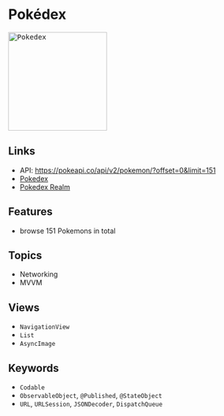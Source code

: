 # Pokédex

<kbd><img src="https://user-images.githubusercontent.com/12739843/154542578-644fd796-82fe-4b40-b42b-cb776778aa5c.gif" width="200px" alt="Pokedex"/></kbd>

## Links

- API: https://pokeapi.co/api/v2/pokemon/?offset=0&limit=151
- [Pokedex](https://github.com/JooYoo/swiftui-st-backup/tree/pokedex)
- [Pokedex Realm](https://github.com/JooYoo/swiftui-st-backup/tree/pokedex-realm)

## Features

- browse 151 Pokemons in total

## Topics

- Networking
- MVVM

## Views

- `NavigationView`
- `List`
- `AsyncImage`

## Keywords

- `Codable`
- `ObservableObject`, `@Published`, `@StateObject`
- `URL`, `URLSession`, `JSONDecoder`, `DispatchQueue`
